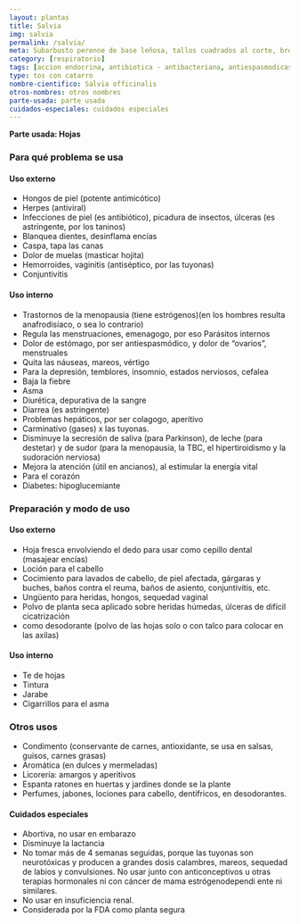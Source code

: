 ```yaml
---
layout: plantas
title: Salvia
img: salvia
permalink: /salvia/
meta: Subarbusto perenne de base leñosa, tallos cuadrados al corte, brotes herbáceos, de hasta 80 cm de alto. Hojas opuestas alargadas lanceoladas color verde gris aromá- ticas. Flores violáceas o azuladas en espiga. Conisderada “cálida y seca” por la medicina popular. Es una especie aromá- tica de la cuenca del Mediterráneo, ahora cosmopolita.
category: [respiratorio]
tags: [accion endocrina, antibiotica - antibacteriana, antiespasmodicas, antitraspirante, antivirales, hepatobiliares, hipoglucemiantes, tonicas, tranquilizantes]
type: tos con catarro
nombre-cientifico: Salvia officinalis
otros-nombres: otros nombres
parte-usada: parte usada
cuidados-especiales: cuidados especiales
---
```


<b id="parte-usada">Parte usada: Hojas</b>

<h3 id="planta-usos">Para qué problema se usa</h3>
<h4>Uso externo</h4>
<ul>
<li>Hongos de piel (potente antimicótico)</li>
<li>Herpes (antiviral)</li>
<li>Infecciones de piel (es antibiótico), picadura de insectos, úlceras (es astringente, por los taninos)</li>
<li>Blanquea dientes, desinflama encías</li>
<li>Caspa, tapa las canas</li>
<li>Dolor de muelas (masticar hojita)</li>
<li>Hemorroides, vaginitis (antiséptico, por las tuyonas)</li>
<li>Conjuntivitis</li>
</ul>

<h4>Uso interno</h4>
<ul>
<li>Trastornos de la menopausia (tiene estrógenos)(en los hombres resulta anafrodisíaco, o sea lo contrario)</li>
<li>Regula las menstruaciones, emenagogo, por eso Parásitos internos</li>
<li>Dolor de estómago, por ser antiespasmódico, y dolor de “ovarios”, menstruales</li>
<li>Quita las náuseas, mareos, vértigo</li>
<li>Para la depresión, temblores, insomnio, estados nerviosos, cefalea</li>
<li>Baja la fiebre</li>
<li>Asma</li>
<li>Diurética, depurativa de la sangre</li>
<li>Diarrea (es astringente)</li>
<li>Problemas hepáticos, por ser colagogo, aperitivo</li>
<li>Carminativo (gases) x las tuyonas.</li>
<li>Disminuye la secresión de saliva (para Parkinson), de leche (para destetar) y de sudor (para la menopausia, la TBC, el hipertiroidismo y la sudoración nerviosa)</li>
<li>Mejora la atención (útil en ancianos), al estimular la energía vital</li>
<li>Para el corazón</li>
<li>Diabetes: hipoglucemiante</li>
</ul>

<h3 id="preparacion">Preparación y modo de uso</h3>

<h4>Uso externo</h4>
<ul>
<li>Hoja fresca envolviendo el dedo para usar como cepillo dental (masajear encías)</li>
<li>Loción para el cabello</li>
<li>Cocimiento para lavados de cabello, de piel afectada, gárgaras y buches, baños contra el reuma, baños de asiento, conjuntivitis, etc.</li>
<li>Ungüento para heridas, hongos, sequedad vaginal</li>
<li>Polvo de planta seca aplicado sobre heridas húmedas, úlceras de difícil cicatrización</li>
<li>como desodorante (polvo de las hojas solo o con talco para colocar en las axilas)</li>
</ul>

<h4>Uso interno</h4>
<ul>
<li>Te de hojas</li>
<li>Tintura</li>
<li>Jarabe</li>
<li>Cigarrillos para el asma</li>
</ul>

<h3 id="otros-usos">Otros usos</h3>
<ul>
<li>Condimento (conservante de carnes, antioxidante, se usa en salsas, guisos, carnes grasas)</li>
<li>Aromática (en dulces y mermeladas)</li>
<li>Licorería: amargos y aperitivos</li>
<li>Espanta ratones en huertas y jardines donde se la plante</li>
<li> Perfumes, jabones, lociones para cabello, dentífricos, en desodorantes.</li>
</ul>

<h4 id="cuidados-especiales">Cuidados especiales</h4>
<ul>
<li> Abortiva, no usar en embarazo</li>
<li> Disminuye la lactancia</li>
<li> No tomar más de 4 semanas seguidas, porque las tuyonas son neurotóxicas y producen a grandes dosis calambres, mareos, sequedad de labios y convulsiones. No usar junto con anticonceptivos u otras terapias hormonales ni con cáncer de mama estrógenodependi ente ni similares.</li>
<li> No usar en insuficiencia renal.</li>
<li> Considerada por la FDA como planta segura</li>
</ul>